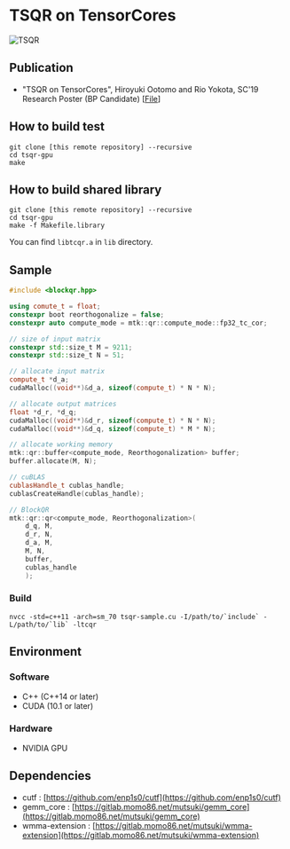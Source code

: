 # TSQR on TensorCores

![TSQR](https://gitlab.momo86.net/mutsuki/tsqr-gpu/raw/master/docs/tsqr.svg)

## Publication

- "TSQR on TensorCores", Hiroyuki Ootomo and Rio Yokota, SC'19 Research Poster (BP Candidate) [[File](https://static.momo86.net/f/1/sc19-tsqr-on-tc-poster)]

## How to build test
```
git clone [this remote repository] --recursive
cd tsqr-gpu
make
```

## How to build shared library
```
git clone [this remote repository] --recursive
cd tsqr-gpu
make -f Makefile.library
```

You can find `libtcqr.a` in `lib` directory.

## Sample
```cpp
#include <blockqr.hpp>

using comute_t = float;
constexpr boot reorthogonalize = false;
constexpr auto compute_mode = mtk::qr::compute_mode::fp32_tc_cor;

// size of input matrix
constexpr std::size_t M = 9211;
constexpr std::size_t N = 51;

// allocate input matrix
compute_t *d_a;
cudaMalloc((void**)&d_a, sizeof(compute_t) * N * N);

// allocate output matrices
float *d_r, *d_q;
cudaMalloc((void**)&d_r, sizeof(compute_t) * N * N);
cudaMalloc((void**)&d_q, sizeof(compute_t) * M * N);

// allocate working memory
mtk::qr::buffer<compute_mode, Reorthogonalization> buffer;
buffer.allocate(M, N);

// cuBLAS
cublasHandle_t cublas_handle;
cublasCreateHandle(cublas_handle);

// BlockQR
mtk::qr::qr<compute_mode, Reorthogonalization>(
	d_q, M,
	d_r, N,
	d_a, M,
	M, N,
	buffer,
	cublas_handle
	);
```

### Build
```
nvcc -std=c++11 -arch=sm_70 tsqr-sample.cu -I/path/to/`include` -L/path/to/`lib` -ltcqr
```


## Environment
### Software
- C++ (C++14 or later)
- CUDA (10.1 or later)

### Hardware
- NVIDIA GPU

## Dependencies
- cutf : [https://github.com/enp1s0/cutf](https://github.com/enp1s0/cutf)
- gemm_core : [https://gitlab.momo86.net/mutsuki/gemm_core](https://gitlab.momo86.net/mutsuki/gemm_core)
- wmma-extension : [https://gitlab.momo86.net/mutsuki/wmma-extension](https://gitlab.momo86.net/mutsuki/wmma-extension)

